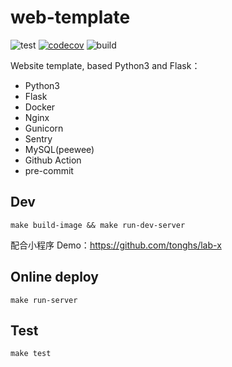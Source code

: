 # web-template

![test](https://github.com/tonghs/web-template/workflows/test/badge.svg)  [![codecov](https://codecov.io/gh/tonghs/web-template/branch/main/graph/badge.svg?token=TTTHQMSIII)](https://codecov.io/gh/tonghs/web-template) ![build](https://github.com/tonghs/web-template/workflows/build/badge.svg)

Website template, based Python3 and Flask：
- Python3
- Flask
- Docker
- Nginx
- Gunicorn
- Sentry
- MySQL(peewee)
- Github Action
- pre-commit


## Dev
```shell
make build-image && make run-dev-server
```
配合小程序 Demo：https://github.com/tonghs/lab-x


## Online deploy
```shell
make run-server
```


## Test
```shell
make test
```
